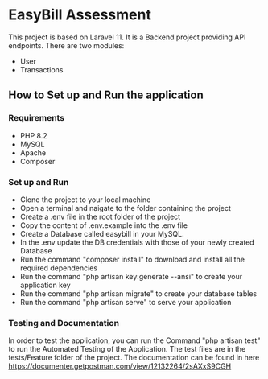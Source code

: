 # EasyBill Assessment

This project is based on Laravel 11. It is a Backend project providing API endpoints. There are two modules:
- User
- Transactions

## How to Set up and Run the application

### Requirements
- PHP 8.2
- MySQL
- Apache
- Composer

### Set up and Run
- Clone the project to your local machine
- Open a terminal and naigate to the folder containing the project
- Create a .env file in the root folder of the project
- Copy the content of .env.example into the .env file
- Create a Database called easybill in your MySQL.
- In the .env update the DB credentials with those of your newly created Database
- Run the command "composer install" to download and install all the required dependencies
- Run the command "php artisan key:generate --ansi" to create your application key
- Run the command "php artisan migrate" to create your database tables
- Run the command "php artisan serve" to serve your application

### Testing and Documentation
In order to test the application, you can run the Command "php artisan test" to run the Automated Testing of the Application. The test files are in the tests/Feature folder of the project. The documentation can be found in here <a href="https://documenter.getpostman.com/view/12132264/2sAXxS9CGH">https://documenter.getpostman.com/view/12132264/2sAXxS9CGH</a>
